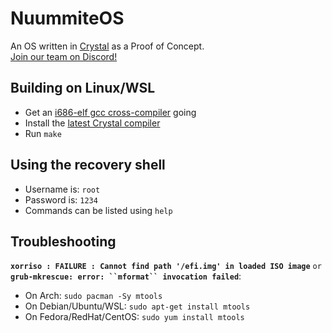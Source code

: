 # NuummiteOS

An OS written in [Crystal][crystal_home] as a Proof of Concept.   
[Join our team on Discord!][discord]

## Building on Linux/WSL

- Get an [i686-elf gcc cross-compiler][cross_cc] going
- Install the [latest Crystal compiler][crystal_compiler]
- Run `make`

## Using the recovery shell

- Username is: `root`
- Password is: `1234`
- Commands can be listed using `help`

## Troubleshooting

**`xorriso : FAILURE : Cannot find path '/efi.img' in loaded ISO image`** `or`   
**`grub-mkrescue: error: ``mformat`` invocation failed`**:

* On Arch: `sudo pacman -Sy mtools`
* On Debian/Ubuntu/WSL: `sudo apt-get install mtools`
* On Fedora/RedHat/CentOS: `sudo yum install mtools`

[cross_cc]: http://wiki.osdev.org/GCC_Cross-Compiler
[crystal_home]: https://crystal-lang.org
[crystal_compiler]: https://crystal-lang.org/docs/installation/index.html
[discord]: https://discord.gg/nmESdX8